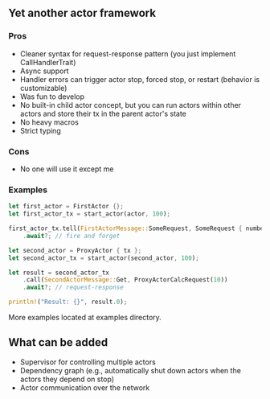 ## Yet another actor framework
### Pros
+ Cleaner syntax for request-response pattern (you just implement CallHandlerTrait)
+ Async support
+ Handler errors can trigger actor stop, forced stop, or restart (behavior is customizable)
+ Was fun to develop
+ No built-in child actor concept, but you can run actors within other actors and store their tx in the parent actor's state
+ No heavy macros
+ Strict typing

### Cons
- No one will use it except me

### Examples
``` rust
let first_actor = FirstActor {};
let first_actor_tx = start_actor(actor, 100);

first_actor_tx.tell(FirstActorMessage::SomeRequest, SomeRequest { number: 3 })
    .await?; // fire and forget

let second_actor = ProxyActor { tx };
let second_actor_tx = start_actor(second_actor, 100);

let result = second_actor_tx
    .call(SecondActorMessage::Get, ProxyActorCalcRequest(10))
    .await?; // request-response

println!("Result: {}", result.0);
```

More examples located at examples directory.

## What can be added
- Supervisor for controlling multiple actors
- Dependency graph (e.g., automatically shut down actors when the actors they depend on stop)
- Actor communication over the network

